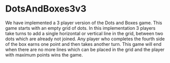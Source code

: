# DotsAndBoxes3v3
We have implemented a 3 player version of the Dots and Boxes game. This game starts with an empty grid of dots. In this implementation 3 players take turns to add a single horizontal or vertical line in the grid, between two dots which are already not joined. Any player who completes the fourth side of the box earns one point and then takes another turn. This game will end when there are no more lines which can be placed in the grid and the player with maximum points wins the game.
